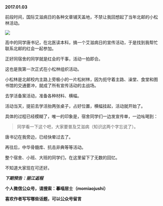 
**2017.01.03**

前段时间，国际艾滋病日的各种文章铺天盖地，不禁让我回想起了当年北邮的小松林活动。

![](http://upload-images.jianshu.io/upload_images/51001-e6e898b80e20159e.jpg)


高中的同学唐书记，在北医读本科，搞一个艾滋病日的宣传活动，于是找到我帮忙联系北邮的红会一起参加。

正好同宿舍的同学就是红会的干事，活动一拍即合。

这也是我第一次正式在小松林组织活动。

小松林是北邮校内主路上旁极小的一片松树林，因为扼守着主路、澡堂、食堂和图书馆的交通要冲，就成了所有宣传活动的主战场。

去学活备案活动，准备各种材料、横幅。

活动当天，提前去学活抬两张桌子，占好位置，横幅挂起，活动就开始了。

具体的过程已经模糊了，唯一的印象是，宿舍同学们一边发宣传单，一边吆喝到：
>同学看一下这个吧，大家要普及艾滋病（知识这两个字忘说了）。


唐书记在我旁边，已经快晕过去了。

再往后，中华骨髓库、抗击非典等等活动。

整个宿舍、小班、大班的同学们，在这里留下了无数的回忆。

不知道大家现在可还好。


***下期预告：丽江返程***


**个人微信公众号，请搜索：摹喵居士（momiaojushi）**

**喜欢作者写写哪些话题，可以公众号留言**
